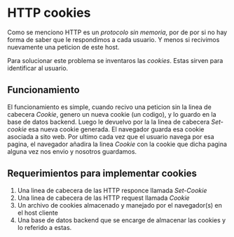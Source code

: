 # HTTP cookies
Como se menciono HTTP es un *protocolo sin memoria*, por de por si no hay forma de saber que le respondimos a cada usuario. Y menos si recivimos nuevamente una peticion de este host.

Para solucionar este problema se inventaros las *cookies*. Estas sirven para identificar al usuario. 


## Funcionamiento
El funcionamiento es simple, cuando recivo una peticion sin la linea de cabecera *Cookie*, genero un nueva cookie (un codigo), y lo guardo en la base de datos backend. Luego le devuelvo por la la linea de cabecera *Set-cookie* esa nueva cookie generada. El navegador guarda esa cookie asociada a sito web. Por ultimo cada vez que el usuario navega por esa pagina, el navegador añadira la linea *Cookie* con la cookie que dicha pagina alguna vez nos envio y nosotros guardamos. 

## Requerimientos para implementar cookies
1. Una linea de cabecera de las HTTP responce llamada *Set-Cookie*
2. Una linea de cabecera de las HTTP request llamada *Cookie*
3. Un archivo de cookies almacenado y manejado por el navegador(s) en el host cliente 
4. Una base de datos backend que se encarge de almacenar las cookies y lo referido a estas.